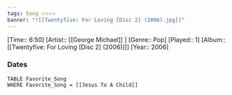```yaml
---
tags: Song ⭐⭐⭐⭐ 
banner: "![[Twentyfive: For Loving [Disc 2] (2006).jpg]]"
---
```

[Time:: 6:50]
[Artist:: [[George Michael]] ]
[Genre:: Pop]
[Played:: 1]
[Album:: [[Twentyfive: For Loving [Disc 2] (2006)]]]
[Year:: 2006]
### Dates
````dataview
TABLE Favorite_Song
WHERE Favorite_Song = [[Jesus To A Child]]
````